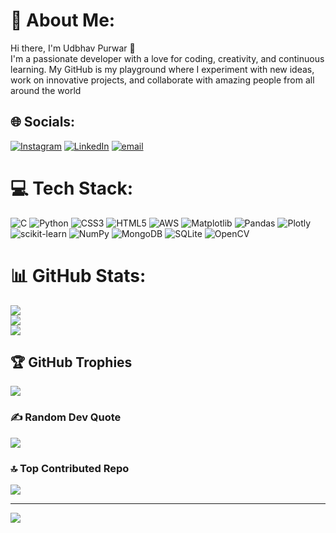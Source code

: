# 💫 About Me:
Hi there, I'm Udbhav Purwar 👋<br>I'm a passionate developer with a love for coding, creativity, and continuous learning. My GitHub is my playground where I experiment with new ideas, work on innovative projects, and collaborate with amazing people from all around the world


## 🌐 Socials:
[![Instagram](https://img.shields.io/badge/Instagram-%23E4405F.svg?logo=Instagram&logoColor=white)](https://instagram.com/udbhav_96) [![LinkedIn](https://img.shields.io/badge/LinkedIn-%230077B5.svg?logo=linkedin&logoColor=white)](https://linkedin.com/in/udbhav-purwar-084645336) [![email](https://img.shields.io/badge/Email-D14836?logo=gmail&logoColor=white)](mailto:udbhavpurwar119@gmail.com) 

# 💻 Tech Stack:
![C](https://img.shields.io/badge/c-%2300599C.svg?style=for-the-badge&logo=c&logoColor=white) ![Python](https://img.shields.io/badge/python-3670A0?style=for-the-badge&logo=python&logoColor=ffdd54) ![CSS3](https://img.shields.io/badge/css3-%231572B6.svg?style=for-the-badge&logo=css3&logoColor=white) ![HTML5](https://img.shields.io/badge/html5-%23E34F26.svg?style=for-the-badge&logo=html5&logoColor=white) ![AWS](https://img.shields.io/badge/AWS-%23FF9900.svg?style=for-the-badge&logo=amazon-aws&logoColor=white) ![Matplotlib](https://img.shields.io/badge/Matplotlib-%23ffffff.svg?style=for-the-badge&logo=Matplotlib&logoColor=black) ![Pandas](https://img.shields.io/badge/pandas-%23150458.svg?style=for-the-badge&logo=pandas&logoColor=white) ![Plotly](https://img.shields.io/badge/Plotly-%233F4F75.svg?style=for-the-badge&logo=plotly&logoColor=white) ![scikit-learn](https://img.shields.io/badge/scikit--learn-%23F7931E.svg?style=for-the-badge&logo=scikit-learn&logoColor=white) ![NumPy](https://img.shields.io/badge/numpy-%23013243.svg?style=for-the-badge&logo=numpy&logoColor=white) ![MongoDB](https://img.shields.io/badge/MongoDB-%234ea94b.svg?style=for-the-badge&logo=mongodb&logoColor=white) ![SQLite](https://img.shields.io/badge/sqlite-%2307405e.svg?style=for-the-badge&logo=sqlite&logoColor=white) ![OpenCV](https://img.shields.io/badge/opencv-%23white.svg?style=for-the-badge&logo=opencv&logoColor=white)
# 📊 GitHub Stats:
![](https://github-readme-stats.vercel.app/api?username=udbhav96&theme=holi&hide_border=true&include_all_commits=false&count_private=false)<br/>
![](https://github-readme-streak-stats.herokuapp.com/?user=udbhav96&theme=holi&hide_border=true)<br/>
![](https://github-readme-stats.vercel.app/api/top-langs/?username=udbhav96&theme=holi&hide_border=true&include_all_commits=false&count_private=false&layout=compact)

## 🏆 GitHub Trophies
![](https://github-profile-trophy.vercel.app/?username=udbhav96&theme=radical&no-frame=false&no-bg=false&margin-w=4)

### ✍️ Random Dev Quote
![](https://quotes-github-readme.vercel.app/api?type=horizontal&theme=radical)

### 🔝 Top Contributed Repo
![](https://github-contributor-stats.vercel.app/api?username=udbhav96&limit=5&theme=dark&combine_all_yearly_contributions=true)

---
[![](https://visitcount.itsvg.in/api?id=udbhav96&icon=0&color=0)](https://visitcount.itsvg.in)

<!-- Proudly created with GPRM ( https://gprm.itsvg.in ) -->
